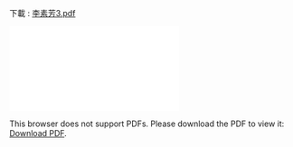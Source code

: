 下載 : [李素芳3.pdf](/pdf/李素芳3.pdf)

<object data="/pdf/李素芳3.pdf" type="application/pdf" width="400px" height="300px">
    <embed src="/pdf/李素芳3.pdf">
        <p>This browser does not support PDFs. Please download the PDF to view it: <a href="/pdf/李素芳3.pdf">Download PDF</a>.</p>
</object>
